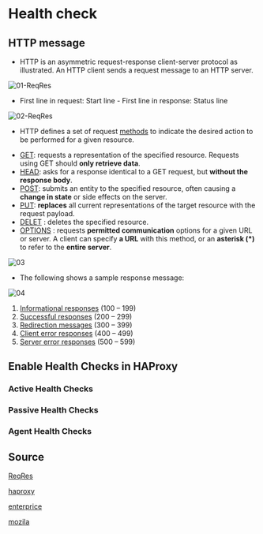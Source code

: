 # Health check

## HTTP message

* HTTP is an asymmetric request-response client-server protocol as illustrated.  An HTTP client sends a request message to an HTTP server.

![01-ReqRes](https://github.com/hojat-gazestani/DevOps/blob/main/haproxy/pictures/03-HAProxy/01-healthCheck/01-ReqRes.png)

* First line in request: Start line - First line in response: Status line

![02-ReqRes](https://github.com/hojat-gazestani/DevOps/blob/main/haproxy/pictures/03-HAProxy/01-healthCheck/02-ResResHead.png)

* HTTP defines a set of request [methods](https://developer.mozilla.org/en-US/docs/Web/HTTP/Methods) to indicate the desired action to be performed for a given resource.

- [GET](https://developer.mozilla.org/en-US/docs/Web/HTTP/Methods/GET): requests a representation of the specified resource. Requests using GET should __only retrieve data__.
- [HEAD](https://developer.mozilla.org/en-US/docs/Web/HTTP/Methods/HEAD): asks for a response identical to a GET request, but __without the response body__.
- [POST](https://developer.mozilla.org/en-US/docs/Web/HTTP/Methods/POST): submits an entity to the specified resource, often causing a __change in state__ or side effects on the server.
- [PUT](https://developer.mozilla.org/en-US/docs/Web/HTTP/Methods/PUT): __replaces__ all current representations of the target resource with the request payload.
- [DELET](https://developer.mozilla.org/en-US/docs/Web/HTTP/Methods/DELETE) : deletes the specified resource.
- [OPTIONS](https://developer.mozilla.org/en-US/docs/Web/HTTP/Methods/OPTIONS) : requests __permitted communication__ options for a given URL or server. A client can specify __a URL__ with this method, or an __asterisk (*)__ to refer to the __entire server__.

![03](https://github.com/hojat-gazestani/DevOps/blob/main/haproxy/pictures/03-HAProxy/01-healthCheck/03-ReqMess.png)


* The following shows a sample response message:

![04](https://github.com/hojat-gazestani/DevOps/blob/main/haproxy/pictures/03-HAProxy/01-healthCheck/04-ResMess.png)

1. [Informational responses](https://developer.mozilla.org/en-US/docs/Web/HTTP/Status#information_responses) (100 – 199)
2. [Successful responses](https://developer.mozilla.org/en-US/docs/Web/HTTP/Status#successful_responses) (200 – 299)
3. [Redirection messages](https://developer.mozilla.org/en-US/docs/Web/HTTP/Status#redirection_messages) (300 – 399)
4. [Client error responses](https://developer.mozilla.org/en-US/docs/Web/HTTP/Status#client_error_responses) (400 – 499)
5. [Server error responses](https://developer.mozilla.org/en-US/docs/Web/HTTP/Status#server_error_responses) (500 – 599)

## Enable Health Checks in HAProxy

### Active Health Checks


### Passive Health Checks

### Agent Health Checks


## Source
[ReqRes](https://www3.ntu.edu.sg/home/ehchua/programming/webprogramming/http_basics.html)

[haproxy](https://www.haproxy.com/blog/how-to-enable-health-checks-in-haproxy/)

[enterprice](https://www.haproxy.com/documentation/aloha/latest/load-balancing/health-checks/http/)

[mozila](https://developer.mozilla.org/en-US/docs/Web/HTTP/Status)